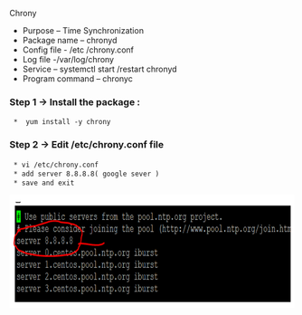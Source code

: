 Chrony
* Purpose – Time Synchronization
* Package name – chronyd 
* Config file - /etc /chrony.conf 
* Log file -/var/log/chrony
* Service – systemctl start /restart chronyd
* Program  command – chronyc
### Step 1 -> Install the package : 

     *  yum install -y chrony

### Step 2 -> Edit /etc/chrony.conf file  
     * vi /etc/chrony.conf
     * add server 8.8.8.8( google sever ) 
     * save and exit
     
 <img src="images./adding google server.PNG" height=200>
